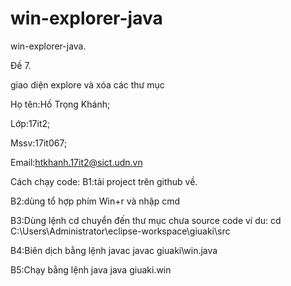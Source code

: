 # win-explorer-java

win-explorer-java.

Đề 7.

giao diện explore và xóa các thư mục

Họ tên:Hồ Trọng Khánh;

Lớp:17it2;

Mssv:17it067;

Email:htkhanh.17it2@sict.udn.vn

Cách chạy code:
  B1:tải project trên github về.
  
  B2:dùng tổ hợp phím Win+r và nhập cmd
  
  B3:Dùng lệnh cd chuyển đến thư mục chưa source code
    ví du:
    cd C:\Users\Administrator\eclipse-workspace\giuaki\src
 
  B4:Biên dịch bằng lệnh javac
  javac giuaki\win.java
  
  B5:Chạy bằng lệnh java
  java giuaki.win
  
  

